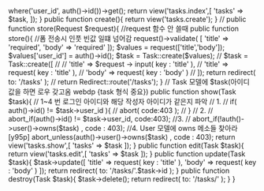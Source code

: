 <?php

namespace App\Http\Controllers;

use Illuminate\Http\Request;
use App\Models\Task;
use PhpParser\Node\Stmt\Return_;

class TaskContoller extends 

{
    public function index(){
        //전체 불러오기
        // $task = Task::all();

        //로그인 아이디와 작성자 아이디가 같을 때만 보여줌
        $task = Task::latest()->where('user_id', auth()->id())->get();
        return view('tasks.index',[
            'tasks' => $task,
        ]);
    }

    public function create(){
        return view('tasks.create');
    }

    // public function store(Request $request){ //request 함수 안 쓸때
    public function store(){
        //폼 전송시 인풋 빈값 일떄 넘어감
        request()->validate( [
            'title' => 'required',
            'body' => 'required'
        ]);
        $values = request(['title','body']);
        $values['user_id'] = auth()->id();
        $task =  Task::create($values);

        // $task =  Task::create([
        //     // 'title' => $request -> input( key : 'title' ),
        //     'title' => request( key : 'title' ),
        //     'body' => request( key : 'body' )
        // ]);

        return redirect( to: '/tasks' );
        // return Redirect::route('/tasks');
    }

    // Task 모델에 $task(아이디 값을 하면 로우 갖고옴 webdp {task 형식 중요})
    public function show(Task $task){ 
        // 1~4 번 로그인 아이디와 해당 작성자 아이디가 같은지 파악
        // 1.
        // if( auth()->id() != $task->user_id ){
        //     abort( code:403 );
        // }

        // 2.
        // abort_if(auth()->id() != $task->user_id, code:403);

        //3.
        // abort_if(!auth()->user()->owns($task) , code : 403);

        //4. User 모델에 owns 메소들 찾아라[y95p]
        abort_unless(auth()->user()->owns($task) , code : 403);
        
        return view('tasks.show',[
            'tasks' => $task
        ]);
    }

    public function edit(Task $task){
        return view('tasks.edit',[
            'tasks' => $task
        ]);
    }

    public function update(Task $task){
        $task->update([
            'title' => request( key : 'title' ),
            'body' => request( key : 'body' )
        ]);
        return redirect( to: '/tasks/'.$task->id );
    }

    public function destroy(Task $task){
        $task->delete();
        return redirect( to: '/tasks/' );
    }
}
